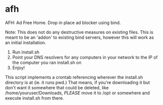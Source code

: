 # afh
AFH: Ad Free Home. Drop in place ad blocker using bind. 

Note: This does not do any destructive measures on existing files. This is meant to be an 'addon' to existing bind servers, however this will work as an initial installation.

1) Run install.sh<br />
2) Point your DNS resolvers for any computers in your network to the IP of the computer you ran install.sh on
3) Enjoy!

This script implements a crontab referencing wherever the install.sh directory is at (ie. it runs pwd.) That means, if you're downloading it but don't want it somewhere that could be deleted, like /home/youruser/Downloads, _PLEASE_ move it to /opt or somewhere and execute install.sh from there.
